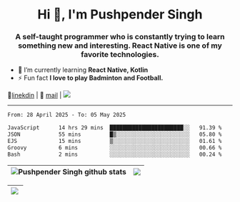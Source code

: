 <h1 align="center">Hi 👋, I'm Pushpender Singh</h1>
<h3 align="center">A self-taught programmer who is constantly trying to learn something new and interesting. React Native is one of my favorite technologies.</h3>

- 🌱 I’m currently learning **React Native, Kotlin**
- ⚡ Fun fact **I love to play Badminton and Football.**

👔[linekdin](https://www.linkedin.com/in/pushpender-singh-240061202/) | 📧 [mail](mailto:pushpendersingh694@gmail.com) | 
<a href="https://github.com/pushpender-singh-ap/pushpender-singh-ap">
    <img src="https://komarev.com/ghpvc/?username=pushpender-singh-ap&style=for-the-badge">
</a>


---

<!--START_SECTION:waka-->

```txt
From: 28 April 2025 - To: 05 May 2025

JavaScript      14 hrs 29 mins  ███████████████████████░░   91.39 %
JSON            55 mins         █▒░░░░░░░░░░░░░░░░░░░░░░░   05.80 %
EJS             15 mins         ▒░░░░░░░░░░░░░░░░░░░░░░░░   01.61 %
Groovy          6 mins          ░░░░░░░░░░░░░░░░░░░░░░░░░   00.66 %
Bash            2 mins          ░░░░░░░░░░░░░░░░░░░░░░░░░   00.24 %
```

<!--END_SECTION:waka-->


| <a><img align="center" src="https://github-readme-stats-iota-ecru-15.vercel.app/api?username=pushpender-singh-ap&show_icons=true&include_all_commits=true&theme=buefy&hide_border=true" alt="Pushpender Singh github stats" /></a> | <a><img align="center" src="https://github-readme-stats-iota-ecru-15.vercel.app/api/top-langs/?username=pushpender-singh-ap&layout=compact&theme=buefy&hide_border=true" /></a> |
| ------------- | ------------- |

| <a> <img align="left" src="https://github-readme-streak-stats.herokuapp.com/?user=pushpender-singh-ap" /></br> </a> |
| ------------- |
